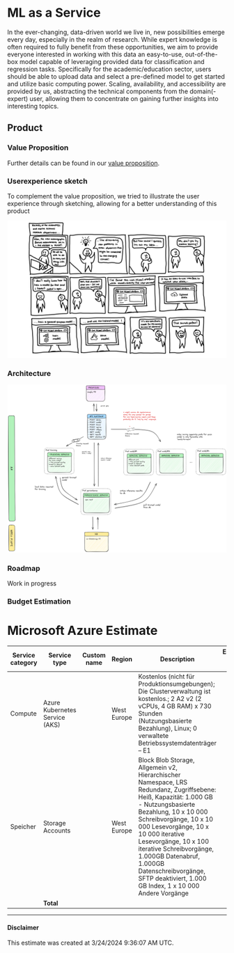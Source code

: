 # ML as a Service

In the ever-changing, data-driven world we live in, new possibilities emerge every day, especially in the realm of research. While expert knowledge is often required to fully benefit from these opportunities, we aim to provide everyone interested in working with this data an easy-to-use, out-of-the-box model capable of leveraging provided data for classification and regression tasks. Specifically for the academic/education sector, users should be able to upload data and select a pre-defined model to get started and utilize basic computing power. Scaling, availability, and accessibility are provided by us, abstracting the technical components from the domain(-expert) user, allowing them to concentrate on gaining further insights into interesting topics.

## Product
### Value Proposition
Further details can be found in our [value proposition](https://docs.google.com/document/d/1FxX3pmvXWAWQ9-dPw1ywX_qll5r7SFyholCQi2ff00U/edit?usp=sharing).

### Userexperience sketch
To complement the value proposition, we tried to illustrate the user experience through sketching, allowing for a better understanding of this product

![user experience sketch](./docs/UX-sketch.jpeg "Userexperience sketch")

### Architecture
![architecture sketch](./docs/arch-sketch.png "Architecture sketch")

### Roadmap
Work in progress

### Budget Estimation

# Microsoft Azure Estimate

| Service category | Service type              | Custom name | Region      | Description                                                                                                                                                                                                                                                                                                         | Estimated monthly cost | Estimated upfront cost |
|------------------|---------------------------|-------------|-------------|---------------------------------------------------------------------------------------------------------------------------------------------------------------------------------------------------------------------------------------------------------------------------------------------------------------------|-----------------------:|-----------------------:|
| Compute          | Azure Kubernetes Service (AKS) |             | West Europe | Kostenlos (nicht für Produktionsumgebungen); Die Clusterverwaltung ist kostenlos.; 2 A2 v2 (2 vCPUs, 4 GB RAM) x 730 Stunden (Nutzungsbasierte Bezahlung), Linux; 0 verwaltete Betriebssystemdatenträger – E1                                                                                                          | €115.55                | €0.00                  |
| Speicher         | Storage Accounts          |             | West Europe | Block Blob Storage, Allgemein v2, Hierarchischer Namespace, LRS Redundanz, Zugriffsebene: Heiß, Kapazität: 1.000 GB - Nutzungsbasierte Bezahlung, 10 x 10 000 Schreibvorgänge, 10 x 10 000 Lesevorgänge, 10 x 10 000 iterative Lesevorgänge, 10 x 100 iterative Schreibvorgänge, 1.000GB Datenabruf, 1.000GB Datenschreibvorgänge, SFTP deaktiviert, 1.000 GB Index, 1 x 10 000 Andere Vorgänge | €45.56                 | €0.00                  |
|                  | **Total**                 |             |             |                                                                                                                                                                                                                                                                                                                     | **€161.11**            | €0.00                  |

---

#### Disclaimer

This estimate was created at 3/24/2024 9:36:07 AM UTC.



